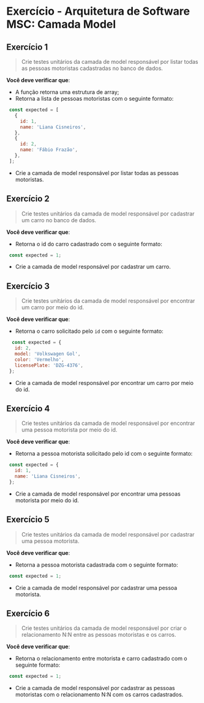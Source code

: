 # Exercício - Arquitetura de Software MSC: Camada Model

## Exercício 1
> Crie testes unitários da camada de model responsável por listar todas as pessoas motoristas cadastradas no banco de dados.  

**Você deve verificar que**:
  - A função retorna uma estrutura de array;
  - Retorna a lista de pessoas motoristas com o seguinte formato:
```javascript
 const expected = [
   {
     id: 1,
     name: 'Liana Cisneiros',
   }, 
   {
     id: 2,
     name: 'Fábio Frazão',
   },
 ];
```  
- Crie a camada de model responsável por listar todas as pessoas motoristas.

## Exercício 2
> Crie testes unitários da camada de model responsável por cadastrar um carro no banco de dados.  

**Você deve verificar que**:
- Retorna o id do carro cadastrado com o seguinte formato:
```javascript
 const expected = 1;
```  
- Crie a camada de model responsável por cadastrar um carro.

## Exercício 3
> Crie testes unitários da camada de model responsável por encontrar um carro por meio do id.

**Você deve verificar que**:
- Retorna o carro solicitado pelo `id` com o seguinte formato:
```javascript
  const expected = {
   id: 2,
   model: 'Volkswagen Gol',
   color: 'Vermelho',
   licensePlate: 'DZG-4376',
 };
```  
- Crie a camada de model responsável por encontrar um carro por meio do id.

## Exercício 4
> Crie testes unitários da camada de model responsável por encontrar uma pessoa motorista por meio do id.

**Você deve verificar que**:
- Retorna a pessoa motorista solicitado pelo id com o seguinte formato:
```javascript
 const expected = {
   id: 1,
   name: 'Liana Cisneiros',
 };
 ```
- Crie a camada de model responsável por encontrar uma pessoas motorista por meio do id.

## Exercício 5
> Crie testes unitários da camada de model responsável por cadastrar uma pessoa motorista.  

**Você deve verificar que**:
- Retorna a pessoa motorista cadastrada com o seguinte formato:
```javascript
 const expected = 1;
```
- Crie a camada de model responsável por cadastrar uma pessoa motorista.

## Exercício 6
> Crie testes unitários da camada de model responsável por criar o relacionamento N:N entre as pessoas motoristas e os carros.  

**Você deve verificar que**:
- Retorna o relacionamento entre motorista e carro cadastrado com o seguinte formato:
```javascript
 const expected = 1;
```
- Crie a camada de model responsável por cadastrar as pessoas motoristas com o relacionamento N:N com os carros cadastrados.

